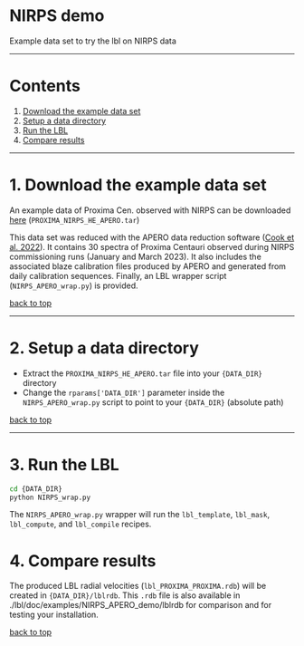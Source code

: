 # NIRPS demo

Example data set to try the lbl on NIRPS data

---

# Contents

1. [Download the example data set](#1-download-the-example-data-set)
2. [Setup a data directory](#2-setup-data-dir)
3. [Run the LBL](#3-run-lbl)
4. [Compare results](#4-compare-results)

---

# 1. Download the example data set

An example data of Proxima Cen. observed with NIRPS can be downloaded [here](https://udemontreal-my.sharepoint.com/:u:/g/personal/charles_cadieux_1_umontreal_ca/EVL-zT9NO9xPsKhN6msNe5UBdh39t9co1jTTWccCXNY6SA?e=NsyqnZ) (`PROXIMA_NIRPS_HE_APERO.tar`)

This data set was reduced with the APERO data reduction software ([Cook et al. 2022](doi.org/10.3847/1538-3881/ab8237)). It contains 30 spectra of Proxima Centauri observed during NIRPS commissioning runs (January and March 2023). It also includes the associated blaze calibration files produced by APERO and generated from daily calibration sequences. Finally, an LBL wrapper script (`NIRPS_APERO_wrap.py`) is provided.

[back to top](#contents)

---

# 2. Setup a data directory

- Extract the `PROXIMA_NIRPS_HE_APERO.tar` file into your `{DATA_DIR}` directory
- Change the `rparams['DATA_DIR']` parameter inside the `NIRPS_APERO_wrap.py` script to point to your `{DATA_DIR}` (absolute path)

[back to top](#contents)

---

# 3. Run the LBL

```bash
cd {DATA_DIR}
python NIRPS_wrap.py
```

The `NIRPS_APERO_wrap.py` wrapper will run the `lbl_template`, `lbl_mask`, `lbl_compute`, and `lbl_compile` recipes.

# 4. Compare results

The produced LBL radial velocities (`lbl_PROXIMA_PROXIMA.rdb`) will be created in `{DATA_DIR}/lblrdb`. This `.rdb` file is also available in ./lbl/doc/examples/NIRPS\_APERO\_demo/lblrdb for comparison and for testing your installation.

[back to top](#contents)
